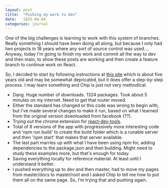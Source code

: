 ```yaml
---
layout: post
title:  "Pushing my work to dev"
date:   2025-04-09
categories: journal
---
```

One of the big challenges is learning to work with this system of branches. Really something I should have been doing all along, but because I only had two projects in 18 years where any sort of source control was used.... Anyway, today I'm going to finish my work and commit all the way to dev and then main, to show these posts are working and then create a feature branch to continue work on React.

So, I decided to start by following instructions at [this site](https://www.taniarascia.com/getting-started-with-react/) which is about five years old and may be somewhat depricated, but it does offer a step-by-step process. I may learn something and Chip is just not very methodical.
* Dang. Huge number of downloads. 1324 packages. Took about 5 minutes on my internet. Need to get that router moved.
* Either the standard has changed or this code was wrong to begin with, but I've made several changes to make it run, based on what I learned from the original version downloaded from facebook (??).
* Trying out the chrome extension for [react-dev-tools]("https://chromewebstore.google.com/detail/react-developer-tools/fmkadmapgofadopljbjfkapdkoienihi?pli=1").
* Total of 8 versions of the app with progressively more interesting code and 'npm run build' to create the build folder which is a runable server and then 'npm start' that makes that server available.
* The last part marries up with what I have been using npm for, adding dependencies to the package.json and then building. Might need to study these examples more, but that's enough for today.
* Saving everything locally for reference material. At least until I understand it better.
* I pushed everything up to dev and then master, had to move my pages from master/docs to master/root and I asked Chip to tell me how to put them all on the same page. So, I'm trying that and pushing again.